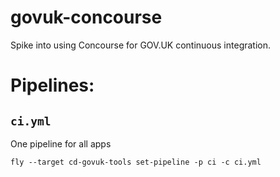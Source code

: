 # govuk-concourse

Spike into using Concourse for GOV.UK continuous integration.

# Pipelines:

## `ci.yml`

One pipeline for all apps

```
fly --target cd-govuk-tools set-pipeline -p ci -c ci.yml
```
